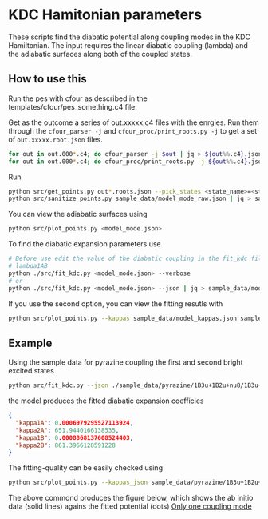 # KDC Hamitonian parameters
These scripts find the diabatic potential along coupling modes in the KDC
Hamiltonian. The input requires the linear diabatic coupling (lambda) and the
adiabatic surfaces along both of the coupled states.

## How to use this

Run the pes with cfour as described in the templates/cfour/pes_something.c4
file.

Get as the outcome a series of out.xxxxx.c4 files with the enrgies. Run them
through the `cfour_parser -j` and `cfour_proc/print_roots.py -j` to get a set
of `out.xxxxx.root.json` files. 
```bash
for out in out.000*.c4; do cfour_parser -j $out | jq > ${out%%.c4}.json; done
for out in out.000*.c4; do cfour_proc/print_roots.py -j ${out%%.c4}.json | jq > ${out%%.c4}.roots.json; done
```
Run
```bash
python src/get_points.py out*.roots.json --pick_states <state_name>=<state_number>... | jq > sample_data/model_mode_raw.json
python src/sanitize_points.py sample_data/model_mode_raw.json | jq > sample_data/model_mode.json
```
You can view the adiabatic surfaces using 
```bash
python src/plot_points.py <model_mode.json>
```
To find the diabatic expansion parameters use
```bash
# Before use edit the value of the diabatic coupling in the fit_kdc file
# lambda1AB
python ./src/fit_kdc.py <model_mode.json> --verbose
# or 
python ./src/fit_kdc.py <model_mode.json> --json | jq > sample_data/model_mode_kappas.json
```
If you use the second option, you can view the fitting resutls with
```bash
python src/plot_points.py --kappas sample_data/model_kappas.json sample_data/model.json
```

## Example
Using the sample data for pyrazine coupling the first and second bright excited
states
```bash
python src/fit_kdc.py --json ./sample_data/pyrazine/1B3u+1B2u+nu8/1B3u+1B2u+nu8.json
```
the model produces the fitted diabatic expansion coefficies
```json
{
  "kappa1A": 0.0006979295527113924,
  "kappa2A": 651.9440166138535,
  "kappa1B": 0.0008868137608524403,
  "kappa2B": 861.3966128591228
}
```
The fitting-quality can be easily checked using 
```bash
python src/plot_points.py --kappas_json sample_data/pyrazine/1B3u+1B2u+nu8/1B3u+1B2u+nu8_kappas.json sample_data/pyrazine/1B3u+1B2u+nu8/1B3u+1B2u+nu8.json
```
The above commond produces the figure below, which shows the ab initio data
(solid lines) agains the fitted potential (dots)
[Only one coupling mode](sample_data/pyrazine/1B3u+1B2u+nu8/scan_vs_fit.pdf)
